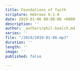 ```yaml
---
title: Foundations of faith
scripture: Hebrews 6:1-6
date: 2019-01-06 00:00:00 +0000
description: ''
author: _authors/phil-boalch.md
series: ''
file: "/2019/2019-01-06.mp3"
duration: ''
length: ''
image: ''
published: false

---
```

